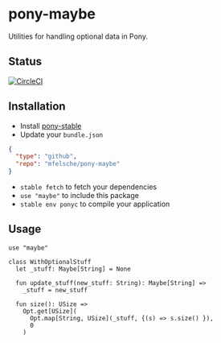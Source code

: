 # pony-maybe

Utilities for handling optional data in Pony.

## Status

[![CircleCI](https://circleci.com/gh/mfelsche/pony-maybe.svg?style=svg)](https://circleci.com/gh/mfelsche/pony-maybe)

## Installation

* Install [pony-stable](https://github.com/ponylang/pony-stable)
* Update your `bundle.json`

```json
{ 
  "type": "github",
  "repo": "mfelsche/pony-maybe"
}
```

* `stable fetch` to fetch your dependencies
* `use "maybe"` to include this package
* `stable env ponyc` to compile your application

## Usage

```pony
use "maybe"

class WithOptionalStuff
  let _stuff: Maybe[String] = None

  fun update_stuff(new_stuff: String): Maybe[String] =>
    _stuff = new_stuff

  fun size(): USize =>
    Opt.get[USize](
      Opt.map[String, USize](_stuff, {(s) => s.size() }),
      0
    )
```
